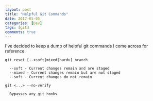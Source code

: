 ```yaml
---
layout: post
title: "Helpful Git Commands"
date: 2017-05-05
categories: [Dev]
tags: [git]
comments: true
---
```


I've decided to keep a dump of helpful git commands I come across for reference.

```
git reset [--<soft|mixed|hard>] branch

  --soft - Current changes remain and are staged
  --mixed - Current changes remain but are not staged
  --soft - Current changes do not remain  
```

```
git <...> --no-verify

  Bypasses any git hooks
```

